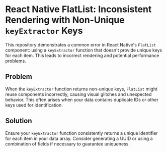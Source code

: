 # React Native FlatList: Inconsistent Rendering with Non-Unique `keyExtractor` Keys

This repository demonstrates a common error in React Native's `FlatList` component: using a `keyExtractor` function that doesn't provide unique keys for each item.  This leads to incorrect rendering and potential performance problems.

## Problem

When the `keyExtractor` function returns non-unique keys, `FlatList` might reuse components incorrectly, causing visual glitches and unexpected behavior. This often arises when your data contains duplicate IDs or other keys used for identification.

## Solution

Ensure your `keyExtractor` function consistently returns a unique identifier for each item in your data array. Consider generating a UUID or using a combination of fields if necessary to guarantee uniqueness.